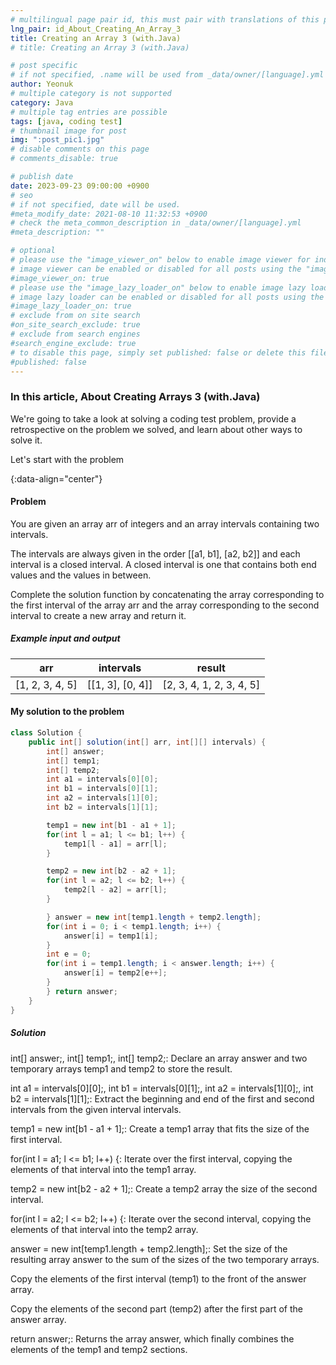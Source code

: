 ```yaml
---
# multilingual page pair id, this must pair with translations of this page. (This name must be unique)
lng_pair: id_About_Creating_An_Array_3
title: Creating an Array 3 (with.Java)
# title: Creating an Array 3 (with.Java)

# post specific
# if not specified, .name will be used from _data/owner/[language].yml
author: Yeonuk
# multiple category is not supported
category: Java
# multiple tag entries are possible
tags: [java, coding test]
# thumbnail image for post
img: ":post_pic1.jpg"
# disable comments on this page
# comments_disable: true

# publish date
date: 2023-09-23 09:00:00 +0900
# seo
# if not specified, date will be used.
#meta_modify_date: 2021-08-10 11:32:53 +0900
# check the meta_common_description in _data/owner/[language].yml
#meta_description: ""

# optional
# please use the "image_viewer_on" below to enable image viewer for individual pages or posts (_posts/ or [language]/_posts folders).
# image viewer can be enabled or disabled for all posts using the "image_viewer_posts: true" setting in _data/conf/main.yml.
#image_viewer_on: true
# please use the "image_lazy_loader_on" below to enable image lazy loader for individual pages or posts (_posts/ or [language]/_posts folders).
# image lazy loader can be enabled or disabled for all posts using the "image_lazy_loader_posts: true" setting in _data/conf/main.yml.
#image_lazy_loader_on: true
# exclude from on site search
#on_site_search_exclude: true
# exclude from search engines
#search_engine_exclude: true
# to disable this page, simply set published: false or delete this file
#published: false
---
```


<!-- outline-start -->

### In this article, About Creating Arrays 3 (with.Java)

We're going to take a look at solving a coding test problem, provide a retrospective on the problem we solved, and learn about other ways to solve it.

Let's start with the problem

{:data-align="center"}

<!-- outline-end -->

#### Problem

You are given an array arr of integers and an array intervals containing two intervals.

The intervals are always given in the order [[a1, b1], [a2, b2]] and each interval is a closed interval. A closed interval is one that contains both end values and the values in between.

Complete the solution function by concatenating the array corresponding to the first interval of the array arr and the array corresponding to the second interval to create a new array and return it.

##### Example input and output

| arr             | intervals        | result                   |
| --------------- | ---------------- | ------------------------ |
| [1, 2, 3, 4, 5] | [[1, 3], [0, 4]] | [2, 3, 4, 1, 2, 3, 4, 5] |

<!-- | start_num | end_num | result |
| --------- | ------- | ------ |
| 10 | 3 | 0 | -->

#### My solution to the problem

```java
class Solution {
    public int[] solution(int[] arr, int[][] intervals) {
        int[] answer;
        int[] temp1;
        int[] temp2;
        int a1 = intervals[0][0];
        int b1 = intervals[0][1];
        int a2 = intervals[1][0];
        int b2 = intervals[1][1];

        temp1 = new int[b1 - a1 + 1];
        for(int l = a1; l <= b1; l++) {
            temp1[l - a1] = arr[l];
        }

        temp2 = new int[b2 - a2 + 1];
        for(int l = a2; l <= b2; l++) {
            temp2[l - a2] = arr[l];
        }

        } answer = new int[temp1.length + temp2.length];
        for(int i = 0; i < temp1.length; i++) {
            answer[i] = temp1[i];
        }
        int e = 0;
        for(int i = temp1.length; i < answer.length; i++) {
            answer[i] = temp2[e++];
        }
        } return answer;
    }
}
```

##### Solution

int[] answer;, int[] temp1;, int[] temp2;: Declare an array answer and two temporary arrays temp1 and temp2 to store the result.

int a1 = intervals[0][0];, int b1 = intervals[0][1];, int a2 = intervals[1][0];, int b2 = intervals[1][1];: Extract the beginning and end of the first and second intervals from the given interval intervals.

temp1 = new int[b1 - a1 + 1];: Create a temp1 array that fits the size of the first interval.

for(int l = a1; l <= b1; l++) {: Iterate over the first interval, copying the elements of that interval into the temp1 array.

temp2 = new int[b2 - a2 + 1];: Create a temp2 array the size of the second interval.

for(int l = a2; l <= b2; l++) {: Iterate over the second interval, copying the elements of that interval into the temp2 array.

answer = new int[temp1.length + temp2.length];: Set the size of the resulting array answer to the sum of the sizes of the two temporary arrays.

Copy the elements of the first interval (temp1) to the front of the answer array.

Copy the elements of the second part (temp2) after the first part of the answer array.

return answer;: Returns the array answer, which finally combines the elements of the temp1 and temp2 sections.
